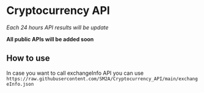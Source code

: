 # Cryptocurrency API

*Each 24 hours API results will be update*

**All public APIs will be added soon**

## How to use

In case you want to call exchangeInfo API you can use `https://raw.githubusercontent.com/SM2A/Cryptocurrency_API/main/exchangeInfo.json`
